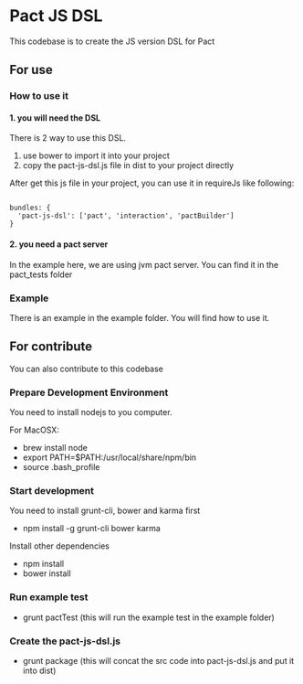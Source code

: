 Pact JS DSL
=========

This codebase is to create the JS version DSL for Pact

For use
-----
### How to use it

#### 1. you will need the DSL
There is 2 way to use this DSL.

1. use bower to import it into your project
2. copy the pact-js-dsl.js file in dist to your project directly

After get this js file in your project, you can use it in requireJs like following:

<pre><code>
bundles: {
  'pact-js-dsl': ['pact', 'interaction', 'pactBuilder']
}
</code></pre>

#### 2. you need a pact server

In the example here, we are using jvm pact server. You can find it in the pact_tests folder

### Example

There is an example in the example folder. You will find how to use it.

For contribute
-----
You can also contribute to this codebase

### Prepare Development Environment

You need to install nodejs to you computer.

For MacOSX:

- brew install node
- export PATH=$PATH:/usr/local/share/npm/bin
- source .bash_profile

### Start development

You need to install grunt-cli, bower and karma first

- npm install -g grunt-cli bower karma

Install other dependencies

- npm install
- bower install

### Run example test

- grunt pactTest (this will run the example test in the example folder)

### Create the pact-js-dsl.js

- grunt package (this will concat the src code into pact-js-dsl.js and put it into dist)
